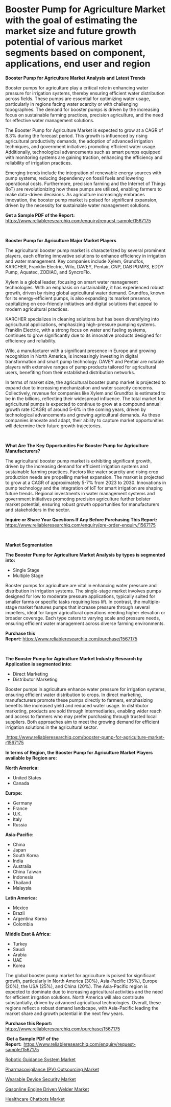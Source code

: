 <p><h1>Booster Pump for Agriculture Market with the goal of estimating the market size and future growth potential of various market segments based on component, applications, end user and region</h1></p><p><strong>Booster Pump for Agriculture Market Analysis and Latest Trends</strong></p>
<p><p>Booster pumps for agriculture play a critical role in enhancing water pressure for irrigation systems, thereby ensuring efficient water distribution across fields. These pumps are essential for optimizing water usage, particularly in regions facing water scarcity or with challenging topographies. The demand for booster pumps is driven by the increasing focus on sustainable farming practices, precision agriculture, and the need for effective water management solutions.</p><p>The Booster Pump for Agriculture Market is expected to grow at a CAGR of 8.3% during the forecast period. This growth is influenced by rising agricultural productivity demands, the adoption of advanced irrigation techniques, and government initiatives promoting efficient water usage. Additionally, technological advancements such as smart pumps equipped with monitoring systems are gaining traction, enhancing the efficiency and reliability of irrigation practices.</p><p>Emerging trends include the integration of renewable energy sources with pump systems, reducing dependency on fossil fuels and lowering operational costs. Furthermore, precision farming and the Internet of Things (IoT) are revolutionizing how these pumps are utilized, enabling farmers to make data-driven decisions. As agriculture increasingly embraces innovation, the booster pump market is poised for significant expansion, driven by the necessity for sustainable water management solutions.</p></p>
<p><strong>Get a Sample PDF of the Report:&nbsp;</strong> <a href="https://www.reliableresearchiq.com/enquiry/request-sample/1567175">https://www.reliableresearchiq.com/enquiry/request-sample/1567175</a></p>
<p>&nbsp;</p>
<p><strong>Booster Pump for Agriculture Major Market Players</strong></p>
<p><p>The agricultural booster pump market is characterized by several prominent players, each offering innovative solutions to enhance efficiency in irrigation and water management. Key companies include Xylem, Grundfos, KARCHER, Franklin Electric, Wilo, DAVEY, Pentair, CNP, DAB PUMPS, EDDY Pump, Aquatec, ZODIAC, and SyncroFlo.</p><p>Xylem is a global leader, focusing on smart water management technologies. With an emphasis on sustainability, it has experienced robust growth, driven by rising global agricultural water demand. Grundfos, known for its energy-efficient pumps, is also expanding its market presence, capitalizing on eco-friendly initiatives and digital solutions that appeal to modern agricultural practices.</p><p>KARCHER specializes in cleaning solutions but has been diversifying into agricultural applications, emphasizing high-pressure pumping systems. Franklin Electric, with a strong focus on water and fueling systems, continues to grow significantly due to its innovative products designed for efficiency and reliability.</p><p>Wilo, a manufacturer with a significant presence in Europe and growing recognition in North America, is increasingly investing in digital transformation and smart pump technology. DAVEY and Pentair are notable players with extensive ranges of pump products tailored for agricultural users, benefiting from their established distribution networks.</p><p>In terms of market size, the agricultural booster pump market is projected to expand due to increasing mechanization and water scarcity concerns. Collectively, revenue for companies like Xylem and Grundfos is estimated to be in the billions, reflecting their widespread influence. The total market for agricultural pumps is expected to continue to grow at a compound annual growth rate (CAGR) of around 5-6% in the coming years, driven by technological advancements and growing agricultural demands. As these companies innovate and adapt, their ability to capture market opportunities will determine their future growth trajectories.</p></p>
<p>&nbsp;</p>
<p><strong>What Are The Key Opportunities For Booster Pump for Agriculture Manufacturers?</strong></p>
<p><p>The agricultural booster pump market is exhibiting significant growth, driven by the increasing demand for efficient irrigation systems and sustainable farming practices. Factors like water scarcity and rising crop production needs are propelling market expansion. The market is projected to grow at a CAGR of approximately 5-7% from 2023 to 2030. Innovations in pump technology and the integration of IoT for smart irrigation are shaping future trends. Regional investments in water management systems and government initiatives promoting precision agriculture further bolster market potential, ensuring robust growth opportunities for manufacturers and stakeholders in the sector.</p></p>
<p><strong>Inquire or Share Your Questions If Any Before Purchasing This Report:</strong> <a href="https://www.reliableresearchiq.com/enquiry/pre-order-enquiry/1567175">https://www.reliableresearchiq.com/enquiry/pre-order-enquiry/1567175</a></p>
<p>&nbsp;</p>
<p><strong>Market Segmentation</strong></p>
<p><strong>The Booster Pump for Agriculture Market Analysis by types is segmented into:</strong></p>
<p><ul><li>Single Stage</li><li>Multiple Stage</li></ul></p>
<p><p>Booster pumps for agriculture are vital in enhancing water pressure and distribution in irrigation systems. The single-stage market involves pumps designed for low to moderate pressure applications, typically suited for smaller farms or specific tasks requiring less lift. In contrast, the multiple-stage market features pumps that increase pressure through several impellers, ideal for larger agricultural operations needing higher elevation or broader coverage. Each type caters to varying scale and pressure needs, ensuring efficient water management across diverse farming environments.</p></p>
<p><strong>Purchase this Report:&nbsp;</strong><a href="https://www.reliableresearchiq.com/purchase/1567175">https://www.reliableresearchiq.com/purchase/1567175</a></p>
<p>&nbsp;</p>
<p><strong>The Booster Pump for Agriculture Market Industry Research by Application is segmented into:</strong></p>
<p><ul><li>Direct Marketing</li><li>Distributor Marketing</li></ul></p>
<p><p>Booster pumps in agriculture enhance water pressure for irrigation systems, ensuring efficient water distribution to crops. In direct marketing, manufacturers promote these pumps directly to farmers, emphasizing benefits like increased yield and reduced water usage. In distributor marketing, products are sold through intermediaries, enabling wider reach and access to farmers who may prefer purchasing through trusted local suppliers. Both approaches aim to meet the growing demand for efficient irrigation solutions in the agricultural sector.</p></p>
<p><a href="https://www.reliableresearchiq.com/booster-pump-for-agriculture-market-r1567175">&nbsp;https://www.reliableresearchiq.com/booster-pump-for-agriculture-market-r1567175</a></p>
<p><strong>In terms of Region, the Booster Pump for Agriculture Market Players available by Region are:</strong></p>
<p>
    <p> <strong> North America: </strong>
        <ul>
            <li>United States</li>
            <li>Canada</li>
        </ul>
        </p> 
    <p> <strong> Europe: </strong>
        <ul>
            <li>Germany</li>
            <li>France</li>
            <li>U.K.</li>
            <li>Italy</li>
            <li>Russia</li>
        </ul>
        </p> 
    <p> <strong> Asia-Pacific: </strong>
        <ul>
            <li>China</li>
            <li>Japan</li>
            <li>South Korea</li>
            <li>India</li>
            <li>Australia</li>
            <li>China Taiwan</li>
            <li>Indonesia</li>
            <li>Thailand</li>
            <li>Malaysia</li>
        </ul>
        </p> 
    <p> <strong> Latin America: </strong>
        <ul>
            <li>Mexico</li>
            <li>Brazil</li>
            <li>Argentina Korea</li>
            <li>Colombia</li>
        </ul>
        </p> 
    <p> <strong> Middle East & Africa: </strong>
        <ul>
            <li>Turkey</li>
            <li>Saudi</li>
            <li>Arabia</li>
            <li>UAE</li>
            <li>Korea</li>
        </ul>
    </p>
    </p>
<p><p>The global booster pump market for agriculture is poised for significant growth, particularly in North America (30%), Asia-Pacific (35%), Europe (20%), the USA (25%), and China (20%). The Asia-Pacific region is expected to dominate due to increasing agricultural activities and the need for efficient irrigation solutions. North America will also contribute substantially, driven by advanced agricultural technologies. Overall, these regions reflect a robust demand landscape, with Asia-Pacific leading the market share and growth potential in the next few years.</p></p>
<p><strong>Purchase this Report: </strong><a href="https://www.reliableresearchiq.com/purchase/1567175">https://www.reliableresearchiq.com/purchase/1567175</a></p>
<p>&nbsp;<strong>Get a Sample PDF of the Report:&nbsp;&nbsp;</strong><a href="https://www.reliableresearchiq.com/enquiry/request-sample/1567175">https://www.reliableresearchiq.com/enquiry/request-sample/1567175</a></p>
<p><strong></strong></p>
<p><p><a href="https://medium.com/@bulahhamill33/how-the-robotic-guidance-system-market-is-changing-from-2024-to-2031-355b26936ad8?postPublishedType=repub">Robotic Guidance System Market</a></p><p><a href="https://issuu.com/reportprime-2/docs/pharmacovigilance-pv-outsourcing-ma_86e3b127ccc4b8">Pharmacovigilance (PV) Outsourcing Market</a></p><p><a href="https://www.linkedin.com/pulse/what-influencing-future-wearable-device-security-market-an3ve?trackingId=E4qye3QwReCQaCuBk1GeFA%3D%3D">Wearable Device Security Market</a></p><p><a href="https://medium.com/@bulahhamill33/gasonline-engine-driven-welder-market-size-share-trends-analysis-report-by-end-use-35dae439c839">Gasonline Engine Driven Welder Market</a></p><p><a href="https://www.linkedin.com/pulse/global-healthcare-chatbots-market-trends-innovations-forward-looking-n716e?trackingId=JwWPzO7TRDWsHPW8Iqe61g%3D%3D">Healthcare Chatbots Market</a></p></p>